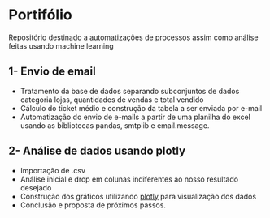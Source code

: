 # Portifólio

 Repositório destinado a automatizações de processos assim como análise feitas usando machine learning
 

## **1- Envio de email**

  - Tratamento da base de dados separando subconjuntos de dados categoria lojas, quantidades de vendas e total vendido
  - Cálculo do ticket médio e construção da tabela a ser enviada por e-mail
  - Automatização do envio de e-mails a partir de uma planilha do excel usando as bibliotecas pandas, smtplib e email.message.

  
## **2- Análise de dados usando plotly**

  - Importação de .csv
  - Análise inicial e drop em colunas indiferentes ao nosso resultado desejado
  - Construção dos gráficos utilizando [plotly](https://plotly.com/) para visualização dos dados
  - Conclusão e proposta de próximos passos.
  
